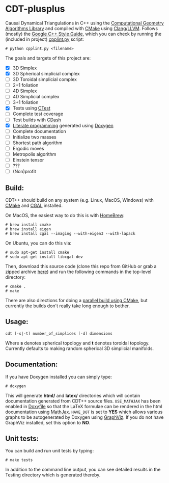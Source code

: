 CDT-plusplus
============

Causal Dynamical Triangulations in C++ using the [Computational Geometry Algorithms Library][1] and compiled with
[CMake][2] using [Clang][8]/[LLVM][3]. Follows (mostly) the [Google C++ Style Guide][14], which you can check by
running the (included in project) [cpplint.py][15] script:

~~~
# python cpplint.py <filename>
~~~

The goals and targets of this project are:

- [x] 3D Simplex
- [x] 3D Spherical simplicial complex
- [ ] 3D Toroidal simplicial complex
- [ ] 2+1 foliation
- [ ] 4D Simplex
- [ ] 4D Simplicial complex
- [ ] 3+1 foliation
- [x] Tests using [CTest][4]
- [ ] Complete test coverage
- [ ] Test builds with [CDash][5]
- [x] [Literate programming][6] generated using [Doxygen][7]
- [ ] Complete documentation
- [ ] Initialize two masses
- [ ] Shortest path algorithm
- [ ] Ergodic moves
- [ ] Metropolis algorithm
- [ ] Einstein tensor
- [ ] ???
- [ ] (Non)profit

Build:
------

CDT++ should build on any system (e.g. Linux, MacOS, Windows) with [CMake][9] and [CGAL][10] installed. 

On MacOS, the easiest way to do this is with [HomeBrew][13]:

~~~
# brew install cmake
# brew install eigen
# brew install cgal --imaging --with-eigen3 --with-lapack
~~~

On Ubuntu, you can do this via:
~~~
# sudo apt-get install cmake
# sudo apt-get install libcgal-dev
~~~

Then, download this source code (clone this repo from GitHub or grab a zipped archive [here][12]) and run the following commands in the top-level directory:

~~~
# cmake .
# make
~~~

There are also directions for doing a [parallel build using CMake][11], but currently the builds don't really take long enough to bother.

Usage:
------

`cdt [-s|-t] number_of_simplices [-d] dimensions`

Where **s** denotes spherical topology and **t** denotes toroidal topology. Currently defaults to making random spherical 3D simplicial manifolds.

Documentation:
--------------

If you have Doxygen installed you can simply type:

~~~
# doxygen
~~~

This will generate **html/** and **latex/** directories which will contain documentation generated from CDT++ source files. `USE_MATHJAX` has been enabled in [Doxyfile](https://github.com/acgetchell/CDT-plusplus/blob/master/Doxyfile) so that the LaTeX formulae can be rendered in the html documentation using [MathJax][16]. `HAVE_DOT` is set to **YES** which allows various graphs to be autogenerated by Doxygen using [GraphViz][17]. If you do not have GraphViz installed, set this option to **NO**.


Unit tests:
-----------

You can build and run unit tests by typing:

~~~
# make tests
~~~

In addition to the command line output, you can see detailed results in the Testing directory which is generated thereby.

[1]: http://www.cgal.org
[2]: http://www.cmake.org
[3]: http://llvm.org 
[4]: http://cmake.org/Wiki/CMake/Testing_With_CTest
[5]: http://open.cdash.org/index.php
[6]: http://www.literateprogramming.com
[7]: http://www.doxygen.org
[8]: http://clang.llvm.org
[9]: http://www.cmake.org/cmake/help/install.html
[10]: http://www.cgal.org/Manual/latest/doc_html/installation_manual/Chapter_installation_manual.html
[11]: http://www.kitware.com/blog/home/post/434
[12]: https://github.com/acgetchell/CDT-plusplus/archive/master.zip
[13]: http://brew.sh
[14]: http://google-styleguide.googlecode.com/svn/trunk/cppguide.xml
[15]: http://google-styleguide.googlecode.com/svn/trunk/cpplint/cpplint.py
[16]: http://www.mathjax.org
[17]: http://www.graphviz.org
